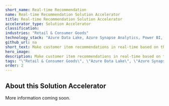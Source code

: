 ```yaml
---
short_name: Real-time Recommendation
name: Real-time Recommendation Solution Accelerator
title: Real-time Recommendation Solution Accelerator
accelerator_type: Solution Accelerator
classification: 
industries: "Retail & Consumer Goods"
technology_stack: "Azure Data Lake, Azure Synapse Analytics, Power BI, Azure Machine Learning, Azure Kubernetes, Azure Event Hub"
github_url: na
short_text: Make customer item recommendations in real-time based on the customer's activity on website.
hero_image: 
description: Make customer item recommendations in real-time based on the customer's activity on website.
tags: "\"Retail & Consumer Goods\", \"Azure Data Lake\", \"Azure Synapse Analytics\", \"Power BI\", \"Azure Machine Learning\", \"Azure Kubernetes\", \"Azure Event Hub\", \"Solution Accelerator\""
order: 2
---
```

## About this Solution Accelerator

More information coming soon.
